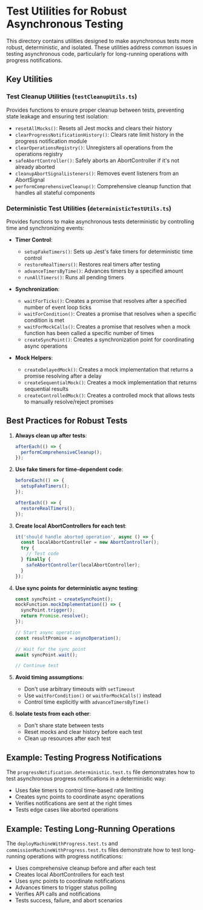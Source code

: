 # Test Utilities for Robust Asynchronous Testing

This directory contains utilities designed to make asynchronous tests more robust, deterministic, and isolated. These utilities address common issues in testing asynchronous code, particularly for long-running operations with progress notifications.

## Key Utilities

### Test Cleanup Utilities (`testCleanupUtils.ts`)

Provides functions to ensure proper cleanup between tests, preventing state leakage and ensuring test isolation:

- `resetAllMocks()`: Resets all Jest mocks and clears their history
- `clearProgressNotificationHistory()`: Clears rate limit history in the progress notification module
- `clearOperationsRegistry()`: Unregisters all operations from the operations registry
- `safeAbortController()`: Safely aborts an AbortController if it's not already aborted
- `cleanupAbortSignalListeners()`: Removes event listeners from an AbortSignal
- `performComprehensiveCleanup()`: Comprehensive cleanup function that handles all stateful components

### Deterministic Test Utilities (`deterministicTestUtils.ts`)

Provides functions to make asynchronous tests deterministic by controlling time and synchronizing events:

- **Timer Control**:
  - `setupFakeTimers()`: Sets up Jest's fake timers for deterministic time control
  - `restoreRealTimers()`: Restores real timers after testing
  - `advanceTimersByTime()`: Advances timers by a specified amount
  - `runAllTimers()`: Runs all pending timers

- **Synchronization**:
  - `waitForTicks()`: Creates a promise that resolves after a specified number of event loop ticks
  - `waitForCondition()`: Creates a promise that resolves when a specific condition is met
  - `waitForMockCalls()`: Creates a promise that resolves when a mock function has been called a specific number of times
  - `createSyncPoint()`: Creates a synchronization point for coordinating async operations

- **Mock Helpers**:
  - `createDelayedMock()`: Creates a mock implementation that returns a promise resolving after a delay
  - `createSequentialMock()`: Creates a mock implementation that returns sequential results
  - `createControlledMock()`: Creates a controlled mock that allows tests to manually resolve/reject promises

## Best Practices for Robust Tests

1. **Always clean up after tests**:
   ```typescript
   afterEach(() => {
     performComprehensiveCleanup();
   });
   ```

2. **Use fake timers for time-dependent code**:
   ```typescript
   beforeEach(() => {
     setupFakeTimers();
   });
   
   afterEach(() => {
     restoreRealTimers();
   });
   ```

3. **Create local AbortControllers for each test**:
   ```typescript
   it('should handle aborted operation', async () => {
     const localAbortController = new AbortController();
     try {
       // Test code
     } finally {
       safeAbortController(localAbortController);
     }
   });
   ```

4. **Use sync points for deterministic async testing**:
   ```typescript
   const syncPoint = createSyncPoint();
   mockFunction.mockImplementation(() => {
     syncPoint.trigger();
     return Promise.resolve();
   });
   
   // Start async operation
   const resultPromise = asyncOperation();
   
   // Wait for the sync point
   await syncPoint.wait();
   
   // Continue test
   ```

5. **Avoid timing assumptions**:
   - Don't use arbitrary timeouts with `setTimeout`
   - Use `waitForCondition()` or `waitForMockCalls()` instead
   - Control time explicitly with `advanceTimersByTime()`

6. **Isolate tests from each other**:
   - Don't share state between tests
   - Reset mocks and clear history before each test
   - Clean up resources after each test

## Example: Testing Progress Notifications

The `progressNotification.deterministic.test.ts` file demonstrates how to test asynchronous progress notifications in a deterministic way:

- Uses fake timers to control time-based rate limiting
- Creates sync points to coordinate async operations
- Verifies notifications are sent at the right times
- Tests edge cases like aborted operations

## Example: Testing Long-Running Operations

The `deployMachineWithProgress.test.ts` and `commissionMachineWithProgress.test.ts` files demonstrate how to test long-running operations with progress notifications:

- Uses comprehensive cleanup before and after each test
- Creates local AbortControllers for each test
- Uses sync points to coordinate notifications
- Advances timers to trigger status polling
- Verifies API calls and notifications
- Tests success, failure, and abort scenarios